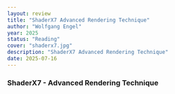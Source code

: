 ```yaml
---
layout: review
title: "ShaderX7 Advanced Rendering Technique"
author: "Wolfgang Engel"
year: 2025
status: "Reading"
cover: "shaderx7.jpg"
description: "ShaderX7 Advanced Rendering Technique"
date: 2025-07-16
---
```


### ShaderX7 - Advanced Rendering Technique